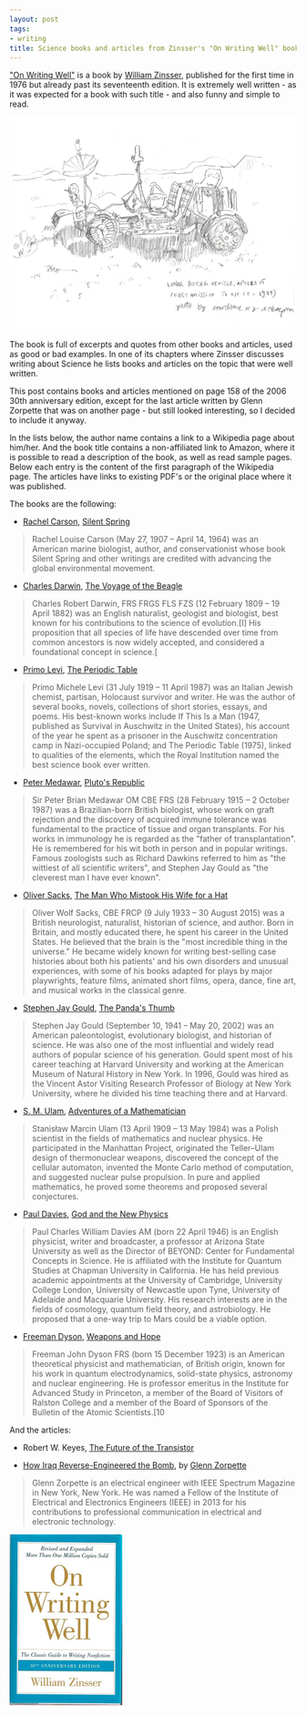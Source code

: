 ```yaml
---
layout: post
tags:
- writing
title: Science books and articles from Zinsser's "On Writing Well" book
---
```


["On Writing Well"](https://www.amazon.com/Writing-Well-Classic-Guide-Nonfiction/dp/0060891548)
is a book by [William Zinsser](https://en.wikipedia.org/wiki/William_Zinsser), published for the first time in 1976 but
already past its seventeenth edition. It is extremely well written - as it was expected
for a book with such title - and also funny and simple to read.

<img class="fluid" src="/assets/posts/2020-01-02-science-books-and-articles-from-zinssers-on-writing-well-book/lunar-vehicle.png" alt="A lunar vehicle">

The book is full of excerpts and quotes from other books and articles, used as good or bad examples.
In one of its chapters where Zinsser discusses writing about Science he lists
books and articles on the topic that were well written.

This post contains books and articles mentioned on page 158 of the 2006 30th anniversary edition,
except for the last article written by Glenn Zorpette that was on another page - but still looked
interesting, so I decided to include it anyway.

<!--more-->

In the lists below, the author name contains a link to a Wikipedia page about him/her. And
the book title contains a non-affiliated link to Amazon, where it is possible to read a description
of the book, as well as read sample pages. Below each entry is the content of the first
paragraph of the Wikipedia page. The articles have links to existing PDF's or the original place
where it was published.

The books are the following:

- [Rachel Carson](https://en.wikipedia.org/wiki/Rachel_Carson), [Silent Spring](https://www.amazon.com/Silent-Spring-Rachel-Carson/dp/0618249060)

>Rachel Louise Carson (May 27, 1907 – April 14, 1964) was an American marine biologist, author, and conservationist whose book Silent Spring and other writings are credited with advancing the global environmental movement. 

- [Charles Darwin](https://en.wikipedia.org/wiki/Charles_Darwin), [The Voyage of the Beagle](https://www.amazon.com/Voyage-Beagle-Illustrated-Charles-Darwins/dp/0760348138/ref=sr_1_1?keywords=voyage+beagle&qid=1577866460&s=books&sr=1-1)

>Charles Robert Darwin, FRS FRGS FLS FZS (12 February 1809 – 19 April 1882) was an English naturalist, geologist and biologist, best known for his contributions to the science of evolution.[I] His proposition that all species of life have descended over time from common ancestors is now widely accepted, and considered a foundational concept in science.[

- [Primo Levi](https://en.wikipedia.org/wiki/Primo_Levi), [The Periodic Table](https://www.amazon.com/Periodic-Everymans-Library-Contemporary-Classics/dp/0805210415/ref=sr_1_2?keywords=the+periodic+table&qid=1577866509&s=books&sr=1-2)

>Primo Michele Levi (31 July 1919 – 11 April 1987) was an Italian Jewish chemist, partisan, Holocaust survivor and writer. He was the author of several books, novels, collections of short stories, essays, and poems. His best-known works include If This Is a Man (1947, published as Survival in Auschwitz in the United States), his account of the year he spent as a prisoner in the Auschwitz concentration camp in Nazi-occupied Poland; and The Periodic Table (1975), linked to qualities of the elements, which the Royal Institution named the best science book ever written. 

- [Peter Medawar](https://en.wikipedia.org/wiki/Peter_Medawar), [Pluto's Republic](https://www.amazon.com/Plutos-Republic-Incorporating-Scientific-paperbacks/dp/0192830392/ref=sr_1_fkmr0_1?keywords=platos+republic+medawar&qid=1577866563&s=books&sr=1-1-fkmr0)

>Sir Peter Brian Medawar OM CBE FRS (28 February 1915 – 2 October 1987) was a Brazilian-born British biologist, whose work on graft rejection and the discovery of acquired immune tolerance was fundamental to the practice of tissue and organ transplants. For his works in immunology he is regarded as the "father of transplantation". He is remembered for his wit both in person and in popular writings. Famous zoologists such as Richard Dawkins referred to him as "the wittiest of all scientific writers", and Stephen Jay Gould as "the cleverest man I have ever known".

- [Oliver Sacks](https://en.wikipedia.org/wiki/Oliver_Sacks), [The Man Who Mistook His Wife for a Hat](https://www.amazon.com/Man-Who-Mistook-His-Wife/dp/1491514078)

>Oliver Wolf Sacks, CBE FRCP (9 July 1933 – 30 August 2015) was a British neurologist, naturalist, historian of science, and author. Born in Britain, and mostly educated there, he spent his career in the United States. He believed that the brain is the "most incredible thing in the universe." He became widely known for writing best-selling case histories about both his patients' and his own disorders and unusual experiences, with some of his books adapted for plays by major playwrights, feature films, animated short films, opera, dance, fine art, and musical works in the classical genre. 

- [Stephen Jay Gould](https://en.wikipedia.org/wiki/Stephen_Jay_Gould), [The Panda's Thumb](https://www.amazon.com/Pandas-Thumb-Reflections-Natural-History/dp/0393308197/ref=sr_1_5?keywords=Stephen+Jay+Gould&qid=1577866973&s=books&sr=1-5)

>Stephen Jay Gould (September 10, 1941 – May 20, 2002) was an American paleontologist, evolutionary biologist, and historian of science. He was also one of the most influential and widely read authors of popular science of his generation. Gould spent most of his career teaching at Harvard University and working at the American Museum of Natural History in New York. In 1996, Gould was hired as the Vincent Astor Visiting Research Professor of Biology at New York University, where he divided his time teaching there and at Harvard.

- [S. M. Ulam](https://en.wikipedia.org/wiki/Stanislaw_Ulam), [Adventures of a Mathematician](https://www.amazon.com/Adventures-Mathematician-S-M-Ulam/dp/0520071549/ref=sr_1_1?keywords=Adventures+of+a+Mathematician&qid=1577867376&s=books&sr=1-1)

>Stanisław Marcin Ulam (13 April 1909 – 13 May 1984) was a Polish scientist in the fields of mathematics and nuclear physics. He participated in the Manhattan Project, originated the Teller–Ulam design of thermonuclear weapons, discovered the concept of the cellular automaton, invented the Monte Carlo method of computation, and suggested nuclear pulse propulsion. In pure and applied mathematics, he proved some theorems and proposed several conjectures. 

- [Paul Davies](https://en.wikipedia.org/wiki/Paul_Davies), [God and the New Physics](https://www.amazon.com/God-New-Physics-Paul-Davies/dp/0671528068/ref=sr_1_1?keywords=God+and+the+New+Physics&qid=1577867035&s=books&sr=1-1)

>Paul Charles William Davies AM (born 22 April 1946) is an English physicist, writer and broadcaster, a professor at Arizona State University as well as the Director of BEYOND: Center for Fundamental Concepts in Science. He is affiliated with the Institute for Quantum Studies at Chapman University in California. He has held previous academic appointments at the University of Cambridge, University College London, University of Newcastle upon Tyne, University of Adelaide and Macquarie University. His research interests are in the fields of cosmology, quantum field theory, and astrobiology. He proposed that a one-way trip to Mars could be a viable option. 

- [Freeman Dyson](https://en.wikipedia.org/wiki/Freeman_Dyson), [Weapons and Hope](https://www.amazon.com/Weapons-Hope-Freeman-Dyson/dp/006039031X/ref=sr_1_1?keywords=Weapons+and+Hope&qid=1577867069&s=books&sr=1-1)

>Freeman John Dyson FRS (born 15 December 1923) is an American theoretical physicist and mathematician, of British origin, known for his work in quantum electrodynamics, solid-state physics, astronomy and nuclear engineering. He is professor emeritus in the Institute for Advanced Study in Princeton, a member of the Board of Visitors of Ralston College and a member of the Board of Sponsors of the Bulletin of the Atomic Scientists.[10

And the articles:

- Robert W. Keyes, [The Future of the Transistor](https://www.engr.colostate.edu/~menoni/IU193/2013/Articles/Q1297046B_TheFutureofTheTransistor.pdf)

- [How Iraq Reverse-Engineered the Bomb](https://ieeexplore.ieee.org/document/127370), by [Glenn Zorpette](https://en.wikipedia.org/wiki/Glenn_Zorpette)

>Glenn Zorpette is an electrical engineer with IEEE Spectrum Magazine in New York, New York. He was named a Fellow of the Institute of Electrical and Electronics Engineers (IEEE) in 2013 for his contributions to professional communication in electrical and electronic technology. 

<a href="https://www.amazon.com/Writing-Well-Classic-Guide-Nonfiction/dp/0060891548">
  <img class="ui image" src="/assets/posts/2020-01-02-science-books-and-articles-from-zinssers-on-writing-well-book/on-writing-well-cover.jpg" style="margin: 0 auto;" alt="Book cover">
</a>
